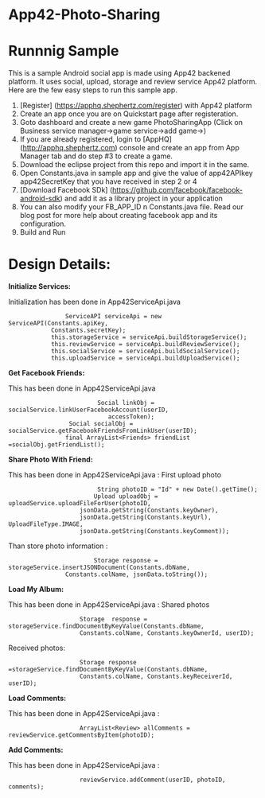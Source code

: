 App42-Photo-Sharing
===================

# Runnnig Sample

This is a sample Android social app is made using App42 backened platform. It uses social, upload, storage and review service App42 platform. Here are the few easy steps to run this sample app.

1. [Register] (https://apphq.shephertz.com/register) with App42 platform
2. Create an app once you are on Quickstart page after registeration.
3. Goto dashboard and create a new game PhotoSharingApp (Click on Business service manager->game service->add game->)
4. If you are already registered, login to [AppHQ] (http://apphq.shephertz.com) console and create an app from App Manager tab and do step #3 to create a game.
5. Download the eclipse project from this repo and import it in the same.
6. Open Constants.java in sample app and give the value of app42APIkey app42SecretKey that you have received in step 2 or 4
7. [Download Facebook SDk] (https://github.com/facebook/facebook-android-sdk) and add it as a library project in your application
8. You can also modify your FB_APP_ID n Constants.java file. Read our blog post for more help about creating facebook app and its configuration.
9. Build and Run 



# Design Details:

__Initialize Services:__

Initialization has been done in App42ServiceApi.java

```
        		ServiceAPI serviceApi = new ServiceAPI(Constants.apiKey,
  			Constants.secretKey);
			this.storageService = serviceApi.buildStorageService();
			this.reviewService = serviceApi.buildReviewService();
			this.socialService = serviceApi.buildSocialService();
			this.uploadService = serviceApi.buildUploadService();
```

__Get Facebook Friends:__

This has been done in  App42ServiceApi.java

```
                  		 Social linkObj = socialService.linkUserFacebookAccount(userID,
							accessToken);
		  		 Social socialObj = socialService.getFacebookFriendsFromLinkUser(userID);
		   		final ArrayList<Friends> friendList =socialObj.getFriendList();
```
__Share Photo With Friend:__

This has been done in  App42ServiceApi.java : First upload photo

```
                 		 String photoID = "Id" + new Date().getTime();
	         			Upload uploadObj = uploadService.uploadFileForUser(photoID,
					jsonData.getString(Constants.keyOwner),
					jsonData.getString(Constants.keyUrl), UploadFileType.IMAGE,
					jsonData.getString(Constants.keyComment));
```
Than store photo information :

```
                		Storage response = storageService.insertJSONDocument(Constants.dbName,
				Constants.colName, jsonData.toString());
```

__Load My Album:__

This has been done in  App42ServiceApi.java : Shared photos

``` 
                   	Storage  response = storageService.findDocumentByKeyValue(Constants.dbName,
					Constants.colName, Constants.keyOwnerId, userID);
```
Received photos:

```
                   	Storage response =storageService.findDocumentByKeyValue(Constants.dbName,
					Constants.colName, Constants.keyReceiverId, userID);
```

__Load Comments:__

This has been done in  App42ServiceApi.java :

```
                  	ArrayList<Review> allComments = reviewService.getCommentsByItem(photoID);
```

__Add Comments:__

This has been done in  App42ServiceApi.java :

```
            		reviewService.addComment(userID, photoID, comments);
```

